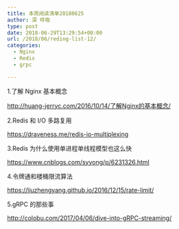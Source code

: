 ```yaml
---
title: 本周阅读清单20180625
author: 深 呼吸
type: post
date: 2018-06-29T13:29:54+00:00
url: /2018/06/reding-list-12/
categories:
  - Nginx
  - Redis
  - grpc

---
```

1.了解 Nginx 基本概念
  
<a href="http://huang-jerryc.com/2016/10/14/%E4%BA%86%E8%A7%A3%20Nginx%20%E7%9A%84%E5%9F%BA%E6%9C%AC%E6%A6%82%E5%BF%B5/" target="_blank" rel="noopener nofollow">http://huang-jerryc.com/2016/10/14/了解Nginx的基本概念/</a>

2.Redis 和 I/O 多路复用
  
<a href="https://draveness.me/redis-io-multiplexing" target="_blank" rel="noopener nofollow">https://draveness.me/redis-io-multiplexing</a>

3.Redis 为什么使用单进程单线程模型也这么快
  
<a href="https://www.cnblogs.com/syyong/p/6231326.html" target="_blank" rel="noopener nofollow">https://www.cnblogs.com/syyong/p/6231326.html</a>

4.令牌通和楼桶限流算法
  
<a href="https://liuzhengyang.github.io/2016/12/15/rate-limit/" target="_blank" rel="noopener nofollow">https://liuzhengyang.github.io/2016/12/15/rate-limit/</a>

5.gRPC 的那些事
  
<a href="http://colobu.com/2017/04/06/dive-into-gRPC-streaming/" target="_blank" rel="noopener nofollow">http://colobu.com/2017/04/06/dive-into-gRPC-streaming/</a>
